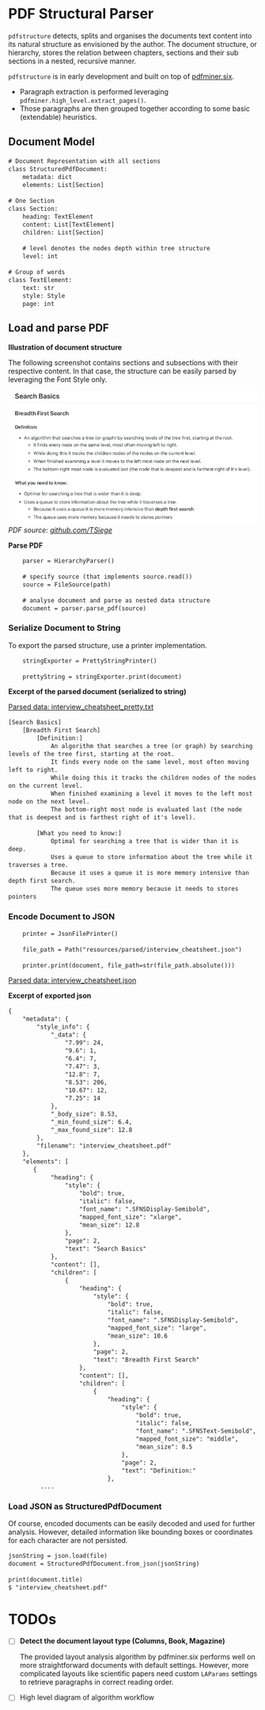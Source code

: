 # PDF Structural Parser
`pdfstructure` detects, splits and organises the documents text content into its natural structure as envisioned by the author.
The document structure, or hierarchy, stores the relation between chapters, sections and their sub sections in a nested, recursive manner.   


`pdfstructure` is in early development and built on top of [pdfminer.six](https://github.com/pdfminer/pdfminer.six). 

- Paragraph extraction is performed leveraging `pdfminer.high_level.extract_pages()`.
- Those paragraphs are then grouped together according to some basic (extendable) heuristics.

## Document Model

```
# Document Representation with all sections
class StructuredPdfDocument:
    metadata: dict
    elements: List[Section]

# One Section
class Section:
    heading: TextElement
    content: List[TextElement]
    children: List[Section]
    
    # level denotes the nodes depth within tree structure 
    level: int  

# Group of words
class TextElement:
    text: str
    style: Style
    page: int
```

## Load and parse PDF

**Illustration of document structure**

The following screenshot contains sections and subsections with their respective content. 
In that case, the structure can be easily parsed by leveraging the Font Style only.

![Example PDF](tests/resources/interview_cheatsheet-excerpt.png?raw=true)
*PDF source: [github.com/TSiege](https://gist.github.com/TSiege/cbb0507082bb18ff7e4b)*


**Parse PDF**
```
    parser = HierarchyParser() 
    
    # specify source (that implements source.read())
    source = FileSource(path) 
     
    # analyse document and parse as nested data structure
    document = parser.parse_pdf(source)
```

### Serialize Document to String
To export the parsed structure, use a printer implementation.
```
    stringExporter = PrettyStringPrinter()

    prettyString = stringExporter.print(document)
```

**Excerpt of the parsed document (serialized to string)**

[Parsed data: interview_cheatsheet_pretty.txt](tests/resources/interview_cheatsheet_pretty.txt?raw=true)
```
[Search Basics]
	[Breadth First Search]
		[Definition:]
			An algorithm that searches a tree (or graph) by searching levels of the tree first, starting at the root.
			It finds every node on the same level, most often moving left to right.
			While doing this it tracks the children nodes of the nodes on the current level.
			When finished examining a level it moves to the left most node on the next level.
			The bottom-right most node is evaluated last (the node that is deepest and is farthest right of it's level).

		[What you need to know:]
			Optimal for searching a tree that is wider than it is deep.
			Uses a queue to store information about the tree while it traverses a tree.
			Because it uses a queue it is more memory intensive than depth first search.
			The queue uses more memory because it needs to stores pointers
```

### Encode Document to JSON
```
    printer = JsonFilePrinter()

    file_path = Path("resources/parsed/interview_cheatsheet.json")
    
    printer.print(document, file_path=str(file_path.absolute()))
```

[Parsed data: interview_cheatsheet.json](tests/resources/interview_cheatsheet.json?raw=true)

**Excerpt of exported json**
```
{
    "metadata": {
        "style_info": {
            "_data": {
                "7.99": 24,
                "9.6": 1,
                "6.4": 7,
                "7.47": 3,
                "12.8": 7,
                "8.53": 206,
                "10.67": 12,
                "7.25": 14
            },
            "_body_size": 8.53,
            "_min_found_size": 6.4,
            "_max_found_size": 12.8
        },
        "filename": "interview_cheatsheet.pdf"
    },
    "elements": [
       {
            "heading": {
                "style": {
                    "bold": true,
                    "italic": false,
                    "font_name": ".SFNSDisplay-Semibold",
                    "mapped_font_size": "xlarge",
                    "mean_size": 12.8
                },
                "page": 2,
                "text": "Search Basics"
            },
            "content": [],
            "children": [
                {
                    "heading": {
                        "style": {
                            "bold": true,
                            "italic": false,
                            "font_name": ".SFNSDisplay-Semibold",
                            "mapped_font_size": "large",
                            "mean_size": 10.6
                        },
                        "page": 2,
                        "text": "Breadth First Search"
                    },
                    "content": [],
                    "children": [
                        {
                            "heading": {
                                "style": {
                                    "bold": true,
                                    "italic": false,
                                    "font_name": ".SFNSText-Semibold",
                                    "mapped_font_size": "middle",
                                    "mean_size": 8.5
                                },
                                "page": 2,
                                "text": "Definition:"
                            },
         ....          
```


### Load JSON as StructuredPdfDocument

Of course, encoded documents can be easily decoded and used for further analysis. 
However, detailed information like bounding boxes or coordinates for each character are not persisted.

```
jsonString = json.load(file)
document = StructuredPdfDocument.from_json(jsonString)

print(document.title)
$ "interview_cheatsheet.pdf"
```


# TODOs
- [ ] **Detect the document layout type (Columns, Book, Magazine)**
    
    The provided layout analysis algorithm by pdfminer.six performs well on more straightforward documents with default settings. 
    However, more complicated layouts like scientific papers need custom `LAParams` settings to retrieve paragraphs in correct reading order.
- [ ] High level diagram of algorithm workflow